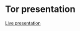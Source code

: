 Tor presentation
================

[Live presentation](https://jeffhsta.github.io/tor-snack-time-session-presentation/)
